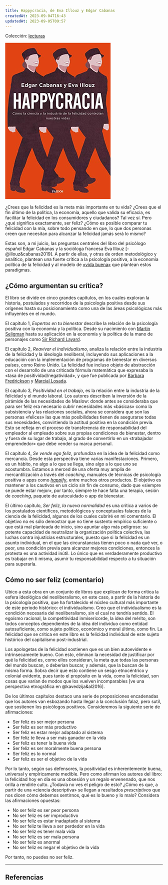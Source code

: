 ```yaml
---
title: Happycracia, de Eva Illouz y Edgar Cabanas
createdAt: 2023-09-04T16:43
updatedAt: 2023-09-05T09:57
---
```

Colección: [lecturas](lecturas.md)

![happycracia-eva-illouz-edgar-cabanas](./happycracia-eva-illouz-edgar-cabanas.jpg)

¿Crees que la felicidad es la meta más importante en tu vida? ¿Crees que el fin último de la política, la economía, aquello que valida su eficacia, es facilitar la felicidad en los consumidores y ciudadanos? Tal vez sí. Pero ¿qué significa exactamente, ser feliz? ¿Cómo es posible comparar tu felicidad con la mía, sobre todo pensando en que, lo que dos personas creen que necesitan para alcanzar la felicidad jamás será lo mismo?

Estas son, a mi juicio, las preguntas centrales del libro del psicólogo español Edgar Cabanas y la socióloga francesa Eva Illouz [-@illouz&cabanas2019]. A partir de ellas, y otras de orden metodológico y analítico, plantean una fuerte crítica a la psicología positiva, a la economía política de la felicidad y al modelo de [«vida buena»](https://www.edge.org/3rd_culture/seligman04/seligman_index.html) que plantean estos paradigmas.

## ¿Cómo argumentan su crítica?

El libro se divide en cinco grandes capítulos, en los cuales exploran la historia, postulados y recorridos de la psicología positiva desde sus orígenes hasta su posicionamiento como una de las áreas psicológicas más influyentes en el mundo.

El capítulo 1, *Expertos en tu bienestar* describe la relación de la psicología positiva con la economía y la política. Desde su nacimiento con [Martin Seligman](https://es.wikipedia.org/wiki/Martin_Seligman) hasta su aplicación en la economía y la política de la mano de personajes como [Sir Richard Layard](https://en.wikipedia.org/wiki/Richard_Layard,_Baron_Layard).

El capítulo 2, *Reavivar el individualismo*, analiza la relación entre la industria de la felicidad y la ideología neoliberal, incluyendo sus aplicaciones a la educación con la implementación de programas de bienestar en diversos países, como Reino Unido. La felicidad fue incluso objeto de abstracción con el desarrollo de una criticada fórmula matemática que expresaba la «tasa de positividad/negatividad», y que fue publicada por [Barbara Fredrickson](https://en.wikipedia.org/wiki/Barbara_Fredrickson) y [Marcial Losada](https://en.wikipedia.org/wiki/Marcial_Losada).

El capítulo 3, *Positividad en el trabajo*, es la relación entre la industria de la felicidad y el mundo laboral. Los autores describen la inversión de la pirámide de las necesidades de Maslow: donde antes se consideraba que para ser feliz era necesario cubrir necesidades más «básicas» como la subsistencia y las relaciones sociales, ahora se considera que son las personas «felices» las que más posibilidades tienen de asegurarse todas sus necesidades, convirtiendo la actitud positiva en la condición previa. Esto se refleja en el proceso de transferencia de responsabilidad del empleador al empleado sobre sus propias condiciones de bienestar, dentro y fuera de su lugar de trabajo, al grado de convertirlo en un «trabajador emprendedor» que debe vender su marca personal.

El capítulo 4, *Se vende ego feliz*, profundiza en la idea de la felicidad como mercancía. Desde esta perspectiva tiene varias manifestaciones. Primero, es un hábito, no algo a lo que se llega, sino algo a lo que uno se acostumbra. Estamos a merced de una oferta muy amplia de mercantilización a través del *coaching*, manuales de técnicas de psicología positiva o apps como [*happify*](https://www.happify.com/), entre muchos otros productos. El objetivo es mantener a los cautivos en un ciclo sin fin de consumo, dado que «siempre se puede estar mejor», por tanto, siempre te hace falta una terapia, sesión de *coaching*, paquete de autocuidado o app de bienestar.

El último capítulo, *Ser feliz, la nueva normalidad* es una crítica a varios de los postulados científicos, metodológicos y conceptuales falaces de la ciencia de la felicidad, algunos de los cuales cubriré en mi comentario. El objetivo no es sólo demostrar que no tiene sustento empírico suficiente o que está mal planteada de inicio, sino apuntar algo más peligroso: su potente capacidad de neutralizar la organización política colectiva, las luchas contra injusticias estructurales, puesto que si la felicidad es un asunto individual, en el que las circunstancias tienen poco o nada qué ver, o peor, una condición previa para alcanzar mejores condiciones, entonces la protesta es una actividad inútil. Lo único que es verdaderamente productivo es trabajar en ti misma, asumir tu responsabilidad respecto a tu situación para superarla.

## Cómo no ser feliz (comentario)

Ubico a esta obra en un conjunto de libros que explican de forma crítica la esfera ideológica del neoliberalismo, en este caso, a partir de la historia de la psicología positiva, que ha fortalecido el núcleo cultural más importante de este periodo histórico: el individualismo. Creo que el individualismo es la condición necesaria del neoliberalismo, sin el cual no tendría sentido. El egoísmo racional, la competitividad inmisericorde, la idea del mérito, son todos conceptos dependientes de la idea del individuo como entidad autosuficiente, como sujeto político, económico y moral último, como fin. La felicidad que se critica en este libro es la felicidad individual de este sujeto histórico del capitalismo post-industrial.

Los apologetas de la felicidad sostienen que es un bien autoevidente e intrínsecamente bueno. Con esto, eliminan la necesidad de justificar por qué la felicidad es, como ellos consideran, la meta que todas las personas del mundo buscan, o deberían buscar, y además, que la buscan de la misma forma. Sobra decir que esto contiene un sesgo etnocéntrico y colonial evidente, pues tanto el propósito en la vida, como la felicidad, son cosas que varían de modos que los vuelven incomparables [ve una perspectiva etnográfica en @kavedzija&al2016].

De los últimos capítulos destaco una serie de proposiciones encadenadas que los autores van esbozando hasta llegar a la conclusión falaz, pero sutil, que sostienen los psicólogos positivos. Consideremos la siguiente serie de afirmaciones:

- Ser feliz es ser mejor persona
- Ser feliz es ser más productivo
- Ser feliz es estar mejor adaptado al sistema
- Ser feliz te lleva a ser más ganador en la vida
- Ser feliz es tener la buena vida
- Ser feliz es ser moralmente buena persona
- Ser feliz es lo normal 
- Ser feliz es ser el objetivo de la vida

Por lo tanto, según sus defensores, la positividad es inherentemente buena, universal y empíricamente medible. Pero como afirman los autores del libro: la felicidad hoy en día es una obsesión y un regalo envenenado, que nos orilla a rendirle culto. ¿Todavía no ves el peligro de esto? ¿Cómo es que, a partir de una «ciencia descriptiva» se llegan a resultados *prescriptivos* que nos dicen cómo debemos sentirnos, qué es lo bueno y lo malo? Considera las afirmaciones opuestas:

- No ser feliz es ser peor persona
- No ser feliz es ser improductivo
- No ser feliz es estar inadaptado al sistema
- No ser feliz te lleva a ser perdedor en la vida
- No ser feliz es tener mala vida
- No ser feliz es ser mala persona
- No ser feliz es anormal
- No ser feliz es negar el objetivo de la vida

Por tanto, no puedes no ser feliz.

---
## Referencias
